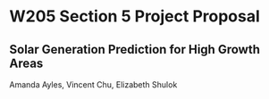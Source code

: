 # W205 Section 5 Project Proposal

## Solar Generation Prediction for High Growth Areas

Amanda Ayles, Vincent Chu, Elizabeth Shulok
